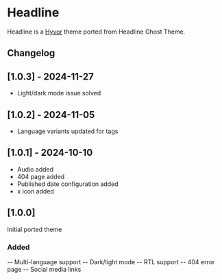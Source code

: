 # Headline

Headline is a [Hyvor](https://blogs.hyvor.com) theme ported from Headline Ghost Theme.

## Changelog

## [1.0.3] - 2024-11-27
- Light/dark mode issue solved

## [1.0.2] - 2024-11-05
- Language variants updated for tags

## [1.0.1] - 2024-10-10

- Audio added
- 404 page added
- Published date configuration added
- x icon added

## [1.0.0]

Initial ported theme

### Added

-- Multi-language support
-- Dark/light mode
-- RTL support
-- 404 error page
-- Social media links
